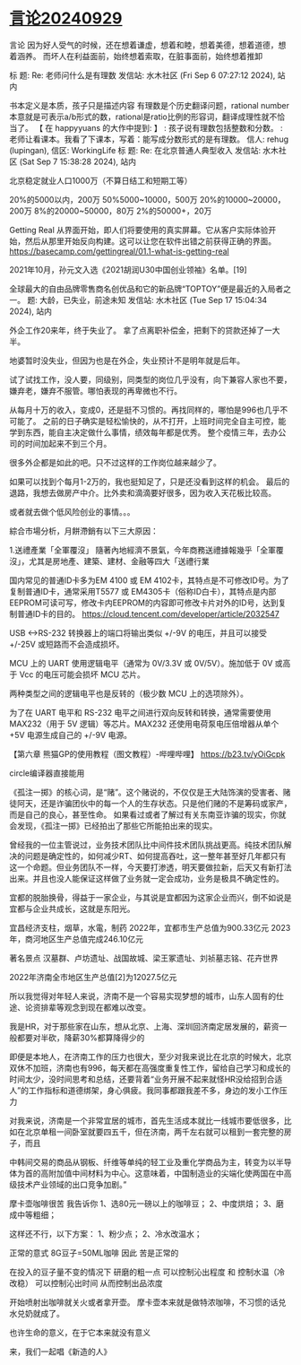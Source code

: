 # [言论20240929](https://github.com/cutepig123/gitblog/issues/79)

言论
因为好人受气的时候，还在想着谦虚，想着和睦，想着美德，想着道德，想着涵养。
而坏人在利益面前，始终想着索取，在脏事面前，始终想着推卸

标  题: Re: 老师问什么是有理数
发信站: 水木社区 (Fri Sep  6 07:27:12 2024), 站内
  
书本定义是本质，孩子只是描述内容
有理数是个历史翻译问题，rational number本意就是可表示a/b形式的数，rational是ratio比例的形容词，翻译成理性就不恰当了。
【 在 happyyuans 的大作中提到: 】
: 孩子说有理数包括整数和分数。
: 老师让看课本。我看了下课本，写着：能写成分数形式的是有理数。
信人: rehug (lupingan), 信区: WorkingLife
标  题: Re: 在北京普通人典型收入
发信站: 水木社区 (Sat Sep  7 15:38:28 2024), 站内
  
北京稳定就业人口1000万（不算日结工和短期工等）
  
20%的5000以内，200万
50%5000~10000，500万
20%的10000~20000，200万
8%的20000~50000，80万
2%的50000+，20万

Getting Real 从界面开始，即人们将要使用的真实屏幕。它从客户实际体验开始，然后从那里开始反向构建。这可以让您在软件出错之前获得正确的界面。
https://basecamp.com/gettingreal/01.1-what-is-getting-real


2021年10月，孙元文入选《2021胡润U30中国创业领袖》名单。[19]

全球最大的自由品牌零售商名创优品和它的新品牌“TOPTOY”便是最近的入局者之一。
 题: 大龄，已失业，前途未知
发信站: 水木社区 (Tue Sep 17 15:04:34 2024), 站内
  
外企工作20来年，终于失业了。
拿了点离职补偿金，把剩下的贷款还掉了一大半。
  
地婆暂时没失业，但因为也是在外企，失业预计不是明年就是后年。
  
试了试找工作，没人要，同级别，同类型的岗位几乎没有，向下兼容人家也不要，嫌弃老，嫌弃不服管。哪怕表现的再卑微也不行。
  
从每月十万的收入，变成0，还是挺不习惯的。再找同样的，哪怕是996也几乎不可能了。
之前的日子确实是轻松愉快的，从不打开，上班时间完全自主可控，能学到东西，能自主决定做什么事情，绩效每年都是优秀。
整个疫情三年，去办公司的时间加起来不到三个月。
  
很多外企都是如此的吧。只不过这样的工作岗位越来越少了。
  
如果可以找到个每月1-2万的，我也挺知足了，只是还没看到这样的机会。
最后的退路，我想去做房产中介。比外卖和滴滴要好很多，因为收入天花板比较高。
  
或者就去做个低风险创业的事情。。。

綜合市場分析，月餅滯銷有以下三大原因：

1.送禮產業「全軍覆沒」
隨著內地經濟不景氣，今年商務送禮據報幾乎「全軍覆沒」，尤其是房地產、建築、建材、金融等四大「送禮行業

国内常见的普通ID卡多为EM 4100 或 EM 4102卡，其特点是不可修改ID号。为了复制普通ID卡，通常采用T5577 或 EM4305卡（俗称ID白卡），其特点是内部EEPROM可读可写，修改卡内EEPROM的内容即可修改卡片对外的ID号，达到复制普通ID卡的目的。
https://cloud.tencent.com/developer/article/2032547

USB <->RS-232 转换器上的端口将输出类似 +/-9V 的电压，并且可以接受 +/-25V 或短路而不会造成损坏。

MCU 上的 UART 使用逻辑电平（通常为 0V/3.3V 或 0V/5V）。施加低于 0V 或高于 Vcc 的电压可能会损坏 MCU 芯片。

两种类型之间的逻辑电平也是反转的（极少数 MCU 上的选项除外）。

为了在 UART 电平和 RS-232 电平之间进行双向反转和转换，通常需要使用 MAX232（用于 5V 逻辑）等芯片。MAX232 还使用电荷泵电压倍增器从单个 +5V 电源生成自己的 +/-9V 电源。


【第六章 熊猫GP的使用教程（图文教程）-哔哩哔哩】 https://b23.tv/yOiGcpk

circle编译器直接能用

《孤注一掷》的核心词，是“赌”。这个赌说的，不仅仅是王大陆饰演的受害者、赌徒阿天，还是诈骗团伙中的每一个人的生存状态。只是他们赌的不是筹码或家产，而是自己的良心，甚至性命。
如果看过或者了解过有关东南亚诈骗的现实，你就会发现，《孤注一掷》已经拍出了那些它所能拍出来的现实。

曾经我的一位主管说过，业务技术团队比中间件技术团队挑战更高。纯技术团队解决的问题是确定性的，如何减少RT、如何提高吞吐，这一整年甚至好几年都只有这一个命题。但业务团队不一样，今天要打渗透，明天要做拉新，后天又有新打法出来。并且也没人能保证这样做了业务就一定会成功，业务是极具不确定性的。

宜都的脱胎换骨，得益于一家企业，与其说是宜都因为这家企业而兴，倒不如说是宜都与企业共成长，这就是东阳光。

宜昌经济支柱，烟草，水電，制药
2022年，宜都市生产总值为900.33亿元
2023年，商河地区生产总值完成246.10亿元

著名景点
汉墓群、卢坊遗址、战国故城、梁王冢遗址、刘祯墓志铭、花卉世界

2022年济南全市地区生产总值[2]为12027.5亿元

所以我觉得对年轻人来说，济南不是一个容易实现梦想的城市，山东人固有的仕途、论资排辈等观念到现在都难以改变。

我是HR，对于那些家在山东，想从北京、上海、深圳回济南定居发展的，薪资一般都要对半砍，降薪30%都算降得少的

即便是本地人，在济南工作的压力也很大，至少对我来说比在北京的时候大，北京双休不加班，济南也有996，每天都在高强度重复性工作，留给自己学习和成长的时间太少，没时间思考和总结，还要背着“业务开展不起来就怪HR没给招到合适人”的工作指标和道德绑架，身心俱疲。我同事都跟我差不多，身边的发小工作压力


对我来说，济南是一个非常宜居的城市，首先生活成本就比一线城市要低很多，比如在北京单租一间卧室就要四五千，但在济南，两千左右就可以租到一套完整的房子，而且


中韩间交易的商品从钢板、纤维等单纯的轻工业及重化学商品为主，转变为以半导体为首的高附加值中间材料为中心。这意味着，中国制造业的尖端化使两国在中高级技术产业领域的出口竞争加剧。”

摩卡壶咖啡很苦
我告诉你
1、选80元一磅以上的咖啡豆；
2、中度烘焙；
3、磨成中等粗细；

这样还不行，以下方案：
1、粉少点；
2、冷水改温水；

正常的意式 8G豆子=50ML咖啡
因此 苦是正常的

在投入的豆子量不变的情况下
研磨的粗一点 可以控制沁出程度
和 控制水温（冷改稳） 可以控制沁出时间
从而控制出品浓度

开始喷射出咖啡就关火或者拿开壶。
摩卡壶本来就是做特浓咖啡，不习惯的话兑水兑奶就成了。

也许生命的意义，在于它本来就没有意义

来，我们一起唱《新造的人》


